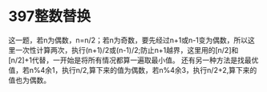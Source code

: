 # 397整数替换
这一题，若n为偶数，n=n/2；若n为奇数，要先经过n+1或n-1变为偶数，所以这里一次性计算两次，执行(n+1)/2或(n-1)/2;防止n+1越界，这里用的[n/2]和[n/2]+1代替，一开始是将所有情况都算一遍取最小值。
还有另一种方法是找最优值，若n%4余1，执行n/2,算下来的值为偶数，若n%4余3，执行n/2+2,算下来的值也为偶数。